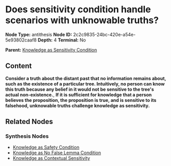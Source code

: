 # Does sensitivity condition handle scenarios with unknowable truths?

**Node Type:** antithesis
**Node ID:** 2c2c9835-24bc-420e-a54e-5e93802caaf8
**Depth:** 4
**Terminal:** No

**Parent:** [Knowledge as Sensitivity Condition](knowledge-as-sensitivity-condition-synthesis-063871ed-ad63-42bd-a46e-f54e4584cf4a.md)

## Content

**Consider a truth about the distant past that no information remains about, such as the existence of a particular tree. Intuitively, no person can know this truth because any belief in it would not be sensitive to the tree's actual non-existence.**, **If it is sufficient for knowledge that a person believes the proposition, the proposition is true, and is sensitive to its falsehood, unknowable truths challenge knowledge as sensitivity.**

## Related Nodes

### Synthesis Nodes

- [Knowledge as Safety Condition](knowledge-as-safety-condition-synthesis-dd41c7a1-32fa-4b8c-90f2-913a6471c439.md)
- [Knowledge as No False Lemma Condition](knowledge-as-no-false-lemma-condition-synthesis-f486832e-b52d-4f17-8c50-1c5e4c86c38b.md)
- [Knowledge as Contextual Sensitivity](knowledge-as-contextual-sensitivity-synthesis-64a118d2-ea40-4d70-b86d-6e556a7717ec.md)
